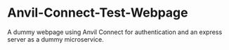 # Anvil-Connect-Test-Webpage
A dummy webpage using Anvil Connect for authentication and an express server as a dummy microservice.
